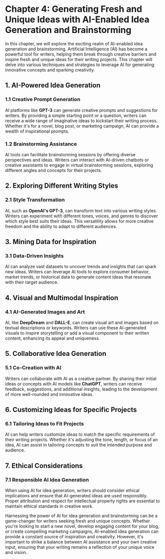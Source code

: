 Chapter 4: Generating Fresh and Unique Ideas with AI-Enabled Idea Generation and Brainstorming
==============================================================================================

In this chapter, we will explore the exciting realm of AI-enabled idea generation and brainstorming. Artificial Intelligence (AI) has become a powerful tool for writers, helping them break through creative barriers and inspire fresh and unique ideas for their writing projects. This chapter will delve into various techniques and strategies to leverage AI for generating innovative concepts and sparking creativity.

**1. AI-Powered Idea Generation**
---------------------------------

### 1.1 Creative Prompt Generation

AI platforms like **GPT-3** can generate creative prompts and suggestions for writers. By providing a simple starting point or a question, writers can receive a wide range of imaginative ideas to kickstart their writing process. Whether it's for a novel, blog post, or marketing campaign, AI can provide a wealth of inspirational prompts.

### 1.2 Brainstorming Assistance

AI tools can facilitate brainstorming sessions by offering diverse perspectives and ideas. Writers can interact with AI-driven chatbots or creative assistants to engage in virtual brainstorming sessions, exploring different angles and concepts for their projects.

**2. Exploring Different Writing Styles**
-----------------------------------------

### 2.1 Style Transformation

AI, such as **OpenAI's GPT-3**, can transform text into various writing styles. Writers can experiment with different tones, voices, and genres to discover which style best suits their ideas. This versatility allows for more creative freedom and the ability to adapt to different audiences.

**3. Mining Data for Inspiration**
----------------------------------

### 3.1 Data-Driven Insights

AI can analyze vast datasets to uncover trends and insights that can spark new ideas. Writers can leverage AI tools to explore consumer behavior, market trends, or historical data to generate content ideas that resonate with their target audience.

**4. Visual and Multimodal Inspiration**
----------------------------------------

### 4.1 AI-Generated Images and Art

AI, like **DeepDream** and **DALL-E**, can create visual art and images based on textual descriptions or keywords. Writers can use these AI-generated visuals to inspire storytelling or add a visual component to their written content, enhancing its appeal and uniqueness.

**5. Collaborative Idea Generation**
------------------------------------

### 5.1 Co-Creation with AI

Writers can collaborate with AI as a creative partner. By sharing their initial ideas or concepts with AI models like **ChatGPT**, writers can receive feedback, suggestions, and additional insights, leading to the development of more well-rounded and innovative ideas.

**6. Customizing Ideas for Specific Projects**
----------------------------------------------

### 6.1 Tailoring Ideas to Fit Projects

AI can help writers customize ideas to match the specific requirements of their writing projects. Whether it's adjusting the tone, length, or focus of an idea, AI can assist in tailoring concepts to suit the intended purpose and audience.

**7. Ethical Considerations**
-----------------------------

### 7.1 Responsible AI Idea Generation

When using AI for idea generation, writers should consider ethical implications and ensure that AI-generated ideas are used responsibly. Proper attribution and respect for intellectual property rights are essential to maintain ethical standards in creative work.

Harnessing the power of AI for idea generation and brainstorming can be a game-changer for writers seeking fresh and unique concepts. Whether you're looking to start a new novel, develop engaging content for your blog, or create compelling marketing campaigns, AI-enabled idea generation can provide a constant source of inspiration and creativity. However, it's important to strike a balance between AI assistance and your own creative input, ensuring that your writing remains a reflection of your unique voice and vision.
